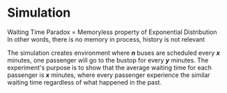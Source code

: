 # Simulation
Waiting Time Paradox = Memoryless property of Exponential Distribution  
In other words, there is no memory in process, history is not relevant  

The simulation creates environment where **<em>n</em>** buses are scheduled every **<em>x</em>** minutes, one passenger will go to the bustop for every **<em>y</em>** minutes. The experiment's purpose is to show that the average waiting time for each passenger is **<em>x</em>** minutes, where every passenger experience the similar waiting time regardless of what happened in the past.